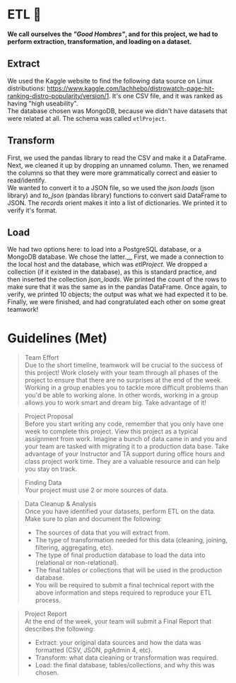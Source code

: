 # ETL 🚀
**We call ourselves the *"Good Hombres"*, and for this project, we had to perform extraction, transformation, and loading on a dataset.**
## Extract
We used the Kaggle website to find the following data source on Linux distributions: https://www.kaggle.com/lachhebo/distrowatch-page-hit-ranking-distro-popularity/version/1. It's one CSV file, and it was ranked as having "high useability".  
The database chosen was MongoDB, because we didn't have datasets that were related at all. The schema was called `etlProject`.

## Transform
First, we used the pandas library to read the CSV and make it a DataFrame. Next, we cleaned it up by dropping an unnamed column. Then, we renamed the columns so that they were more grammatically correct and easier to read/identify.  
We wanted to convert it to a JSON file, so we used the *json.loads* (json library) and *to_json* (pandas library) functions to convert said DataFrame to JSON. The *records* orient makes it into a list of dictionaries. We printed it to verify it's format.

## Load
We had two options here: to load into a PostgreSQL database, or a MongoDB database. We chose the latter.__
First, we made a connection to the local host and the database, which was *etlProject*. We dropped a collection (if it existed in the database), as this is standard practice, and then inserted the collection *json_loads*. We printed the count of the rows to make sure that it was the same as in the pandas DataFrame. Once again, to verify, we printed 10 objects; the output was what we had expected it to be.  
Finally, we were finished, and had congratulated each other on some great teamwork!

# Guidelines (Met)

> Team Effort  
> Due to the short timeline, teamwork will be crucial to the success of this project! Work closely with your team through all phases of the project to ensure that there are no surprises at the end of the week. Working in a group enables you to tackle more difficult problems than you'd be able to working alone. In other words, working in a group allows you to work smart and dream big. Take advantage of it!  

> Project Proposal  
> Before you start writing any code, remember that you only have one week to complete this project. View this project as a typical assignment from work. Imagine a bunch of data came in and you and your team are tasked with migrating it to a production data base. Take advantage of your Instructor and TA support during office hours and class project work time. They are a valuable resource and can help you stay on track.  

> Finding Data  
> Your project must use 2 or more sources of data.  

> Data Cleanup & Analysis  
> Once you have identified your datasets, perform ETL on the data. Make sure to plan and document the following:  
> - The sources of data that you will extract from.  
> - The type of transformation needed for this data (cleaning, joining, filtering, aggregating, etc).  
> - The type of final production database to load the data into (relational or non-relational).  
> - The final tables or collections that will be used in the production database.  
> - You will be required to submit a final technical report with the above information and steps required to reproduce your ETL process.  

> Project Report  
> At the end of the week, your team will submit a Final Report that describes the following:  
> - Extract: your original data sources and how the data was formatted (CSV, JSON, pgAdmin 4, etc).  
> - Transform: what data cleaning or transformation was required.  
> - Load: the final database, tables/collections, and why this was chosen.  
